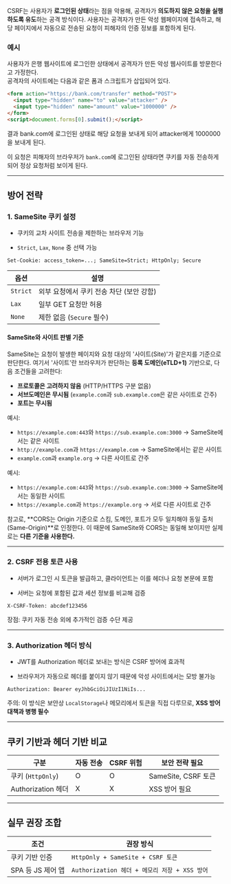 

CSRF는 사용자가 **로그인된 상태**라는 점을 악용해, 공격자가 **의도하지 않은 요청을 실행하도록 유도**하는 공격 방식이다. 사용자는 공격자가 만든 악성 웹페이지에 접속하고, 해당 페이지에서 자동으로 전송된 요청이 피해자의 인증 정보를 포함하게 된다.

### 예시
사용자가 은행 웹사이트에 로그인한 상태에서 공격자가 만든 악성 웹사이트를 방문한다고 가정한다.  
공격자의 사이트에는 다음과 같은 폼과 스크립트가 삽입되어 있다.

```html
<form action="https://bank.com/transfer" method="POST">
  <input type="hidden" name="to" value="attacker" />
  <input type="hidden" name="amount" value="1000000" />
</form>
<script>document.forms[0].submit();</script>
```

결과
bank.com에 로그인된 상태로 해당 요청을 보내게 되어 attacker에게 1000000을 보내게 된다.  

이 요청은 피해자의 브라우저가 `bank.com`에 로그인된 상태라면 쿠키를 자동 전송하게 되어 정상 요청처럼 보이게 된다.

---

## 방어 전략

### 1. SameSite 쿠키 설정

- 쿠키의 교차 사이트 전송을 제한하는 브라우저 기능
    
- `Strict`, `Lax`, `None` 중 선택 가능

```http
Set-Cookie: access_token=...; SameSite=Strict; HttpOnly; Secure
```

| 옵션       | 설명                       |
| -------- | ------------------------ |
| `Strict` | 외부 요청에서 쿠키 전송 차단 (보안 강함) |
| `Lax`    | 일부 GET 요청만 허용            |
| `None`   | 제한 없음 (`Secure` 필수)      |
#### SameSite와 사이트 판별 기준

SameSite는 요청이 발생한 페이지와 요청 대상의 '사이트(Site)'가 같은지를 기준으로 판단한다. 여기서 '사이트'란 브라우저가 판단하는 **등록 도메인(eTLD+1)** 기반으로, 다음 조건들을 고려한다:

- **프로토콜은 고려하지 않음** (HTTP/HTTPS 구분 없음)
- **서브도메인은 무시됨** (`example.com`과 `sub.example.com`은 같은 사이트로 간주)
- **포트는 무시됨**

예시:

- `https://example.com:443`와 `https://sub.example.com:3000` → SameSite에서는 같은 사이트
- `http://example.com`과 `https://example.com` → SameSite에서는 같은 사이트
- `example.com`과 `example.org` → 다른 사이트로 간주

예시:

- `https://example.com:443`와 `https://sub.example.com:3000` → SameSite에서는 동일한 사이트
- `https://example.com`과 `https://example.org` → 서로 다른 사이트로 간주

참고로, **CORS는 Origin 기준으로 스킴, 도메인, 포트가 모두 일치해야 동일 출처(Same-Origin)**로 인정한다. 이 때문에 SameSite와 CORS는 동일해 보이지만 실제로는 **다른 기준을 사용한다.**

---

### 2. CSRF 전용 토큰 사용

- 서버가 로그인 시 토큰을 발급하고, 클라이언트는 이를 헤더나 요청 본문에 포함
    
- 서버는 요청에 포함된 값과 세션 정보를 비교해 검증
    

```http
X-CSRF-Token: abcdef123456
```


장점: 쿠키 자동 전송 외에 추가적인 검증 수단 제공

---

### 3. Authorization 헤더 방식

- JWT를 Authorization 헤더로 보내는 방식은 CSRF 방어에 효과적
    
- 브라우저가 자동으로 헤더를 붙이지 않기 때문에 악성 사이트에서는 모방 불가능
    

```http
Authorization: Bearer eyJhbGciOiJIUzI1NiIs...
```

주의: 이 방식은 보안상 `LocalStorage`나 메모리에서 토큰을 직접 다루므로, **XSS 방어 대책과 병행 필수**

---

## 쿠키 기반과 헤더 기반 비교

|구분|자동 전송|CSRF 위험|보안 전략 필요|
|---|---|---|---|
|쿠키 (`HttpOnly`)|O|O|SameSite, CSRF 토큰|
|Authorization 헤더|X|X|XSS 방어 필요|

---

## 실무 권장 조합

| 조건            | 권장 방식                                |
| ------------- | ------------------------------------ |
| 쿠키 기반 인증      | `HttpOnly + SameSite + CSRF 토큰`      |
| SPA 등 JS 제어 앱 | `Authorization 헤더 + 메모리 저장 + XSS 방어` |
